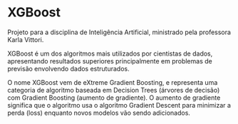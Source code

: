 # XGBoost
Projeto para a disciplina de Inteligência Artificial, ministrado pela professora Karla Vittori.


XGBoost é um dos algoritmos mais utilizados por cientistas de dados, apresentando resultados superiores principalmente em problemas de previsão envolvendo dados estruturados.

O nome XGBoost vem de eXtreme Gradient Boosting, e representa uma categoria de algoritmo baseada em Decision Trees (árvores de decisão) com Gradient Boosting (aumento de gradiente). O aumento de gradiente significa que o algoritmo usa o algoritmo Gradient Descent para minimizar a perda (loss) enquanto novos modelos vão sendo adicionados.
